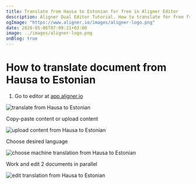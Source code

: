 ```yaml
---
title: Translate from Hausa to Estonian for free in Aligner Editor
description: Aligner Dual Editor Tutorial. How to translate for free from Hausa to Estonian. Aligner is multilingual document management platform. 
ogImage: "https://www.aligner.io/images/aligner-logo.png"
date: 2020-05-06T07:09:21+03:00
image: ../images/aligner-logo.png
onBlog: true
---
```


# How to translate document from Hausa to Estonian

1. Go to editor at [app.aligner.io](https://app.aligner.io "Aligner App web page")

![translate from Hausa to Estonian](../aligner-blank-editor.png "translate from Hausa to Estonian")

Copy-paste content or upload content

![upload content from Hausa to Estonian](../aligner-uploaded-document.png "upload content from Hausa to Estonian")

Choose desired language

![choose machine translation from Hausa to Estonian](../aligner-language-dropdown.png "choose machine translation from Hausa to Estonian")

Work and edit 2 documents in parallel

![edit translation from Hausa to Estonian](../aligner-double-sitded-editor.png "edit translation from Hausa to Estonian")

